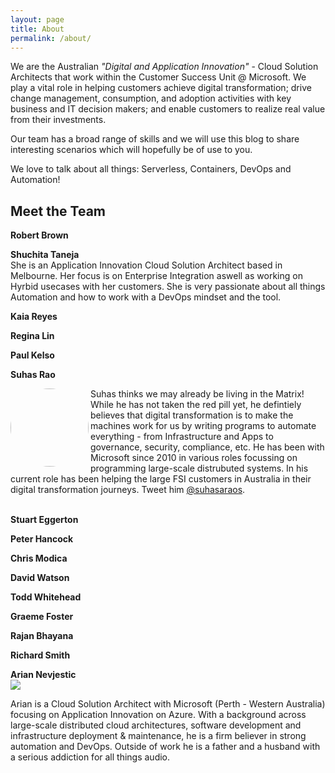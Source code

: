 ```yaml
---
layout: page
title: About
permalink: /about/
---
```



 We are the Australian *"Digital and Application Innovation"* - Cloud Solution Architects that work within the Customer Success Unit @ Microsoft. We play a vital role in helping customers achieve digital transformation; drive change management, consumption, and adoption activities with key business and IT decision makers; and enable customers to realize real value from their investments.

Our team has a broad range of skills and we will use this blog to share interesting scenarios which will hopefully be of use to you.

We love to talk about all things: Serverless, Containers, DevOps and Automation!
## Meet the Team


**Robert Brown**

**Shuchita Taneja** \
She is an Application Innovation Cloud Solution Architect based in Melbourne. Her focus is on Enterprise Integration aswell as working on Hyrbid usecases with her customers. She is very passionate about all things Automation and how to work with a DevOps mindset and the tool.

**Kaia Reyes**

**Regina Lin**

**Paul Kelso**

**Suhas Rao** 

 <img src="https://pbs.twimg.com/profile_images/1498628393239461891/pSu60uZL_400x400.jpg" height="auto" width="125" style="border-radius:50%" align="left">

<p>

Suhas thinks we may already be living in the Matrix! While he has not taken the red pill yet, he defintiely believes that digital transformation is to make the machines work for us by writing programs to automate everything - from Infrastructure and Apps to governance, security, compliance, etc. He has been with Microsoft since 2010 in various roles focussing on programming large-scale distrubuted systems. In his current role has been helping the large FSI customers in Australia in their digital transformation journeys. Tweet him <a href="https://twitter.com/compose/tweet?text=@suhasaraos" target="_blank">@suhasaraos</a>.
</p>
 
\
**Stuart Eggerton**

**Peter Hancock**

**Chris Modica**

**David Watson**

**Todd Whitehead**

**Graeme Foster**

**Rajan Bhayana**

**Richard Smith**

**Arian Nevjestic** \
![](https://avatars.githubusercontent.com/u/9455286?s=400&u=7c26d007415a805d8e2e50d26abdae03f9fa3c77&v=4)

 Arian is a Cloud Solution Architect with Microsoft (Perth - Western Australia) focusing on Application Innovation on Azure. With a background across large-scale distributed cloud architectures, software development and infrastructure deployment & maintenance, he is a firm believer in strong automation and DevOps. Outside of work he is a father and a husband with a serious addiction for all things audio.
  
